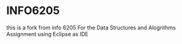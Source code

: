 # INFO6205
this is a fork from info 6205
For the Data Structures and Alogrithms Assignment using Eclipse as IDE

